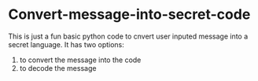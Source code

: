 # Convert-message-into-secret-code
This is just a fun basic python code to cnvert user inputed message into a secret language.
It has two options:
1. to convert the message into the code
2. to decode the message
